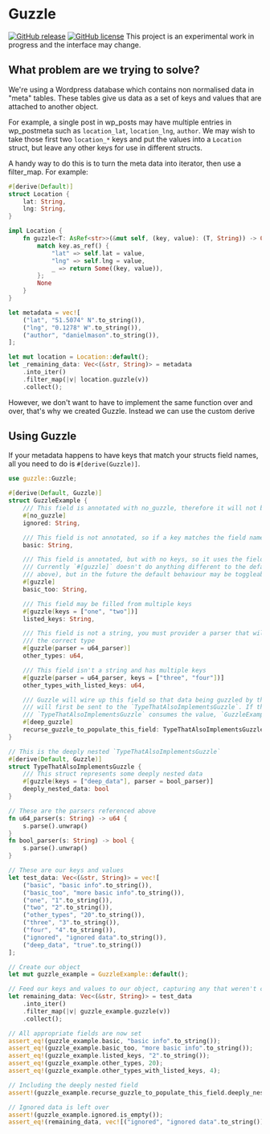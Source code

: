 Guzzle
======

[![GitHub release](https://img.shields.io/github/release/apolitical/guzzle.svg)](https://github.com/apolitical/guzzle/releases)
[![GitHub license](https://img.shields.io/github/license/apolitical/guzzle.svg)](https://github.com/apolitical/guzzle/blob/master/LICENSE.md)
This project is an experimental work in progress and the interface may change.

What problem are we trying to solve?
------------------------------------

We're using a Wordpress database which contains non normalised data in "meta" tables. These tables give us data as a
set of keys and values that are attached to another object.

For example, a single post in wp_posts may have multiple entries in wp_postmeta such as `location_lat`, `location_lng`,
`author`. We may wish to take those first two `location_*` keys and put the values into a `Location` struct, but leave
any other keys for use in different structs.

A handy way to do this is to turn the meta data into iterator, then use a filter_map. For example:

```rust
#[derive(Default)]
struct Location {
    lat: String,
    lng: String,
}

impl Location {
    fn guzzle<T: AsRef<str>>(&mut self, (key, value): (T, String)) -> Option<(T, String)> {
        match key.as_ref() {
            "lat" => self.lat = value,
            "lng" => self.lng = value,
            _ => return Some((key, value)),
        };
        None
    }
}

let metadata = vec![
    ("lat", "51.5074° N".to_string()),
    ("lng", "0.1278° W".to_string()),
    ("author", "danielmason".to_string()),
];

let mut location = Location::default();
let _remaining_data: Vec<(&str, String)> = metadata
    .into_iter()
    .filter_map(|v| location.guzzle(v))
    .collect();
```

However, we don't want to have to implement the same function over and over, that's why we created Guzzle. Instead we can use the custom derive

Using Guzzle
------------

If your metadata happens to have keys that match your structs field names, all you need to do is `#[derive(Guzzle)]`.

```rust
use guzzle::Guzzle;

#[derive(Default, Guzzle)]
struct GuzzleExample {
    /// This field is annotated with no_guzzle, therefore it will not be parsed by guzzle
    #[no_guzzle]
    ignored: String,

    /// This field is not annotated, so if a key matches the field name, it will set the value
    basic: String,

    /// This field is annotated, but with no keys, so it uses the field name as a key
    /// Currently `#[guzzle]` doesn't do anything different to the default behavior (see
    /// above), but in the future the default behaviour may be toggleable.
    #[guzzle]
    basic_too: String,

    /// This field may be filled from multiple keys
    #[guzzle(keys = ["one", "two"])]
    listed_keys: String,

    /// This field is not a string, you must provider a parser that will transform it into
    /// the correct type
    #[guzzle(parser = u64_parser)]
    other_types: u64,

    /// This field isn't a string and has multiple keys
    #[guzzle(parser = u64_parser, keys = ["three", "four"])]
    other_types_with_listed_keys: u64,

    /// Guzzle will wire up this field so that data being guzzled by the `GuzzleExample`
    /// will first be sent to the `TypeThatAlsoImplementsGuzzle`. If the
    /// `TypeThatAlsoImplementsGuzzle` consumes the value, `GuzzleExample` will not.
    #[deep_guzzle]
    recurse_guzzle_to_populate_this_field: TypeThatAlsoImplementsGuzzle,
}

// This is the deeply nested `TypeThatAlsoImplementsGuzzle`
#[derive(Default, Guzzle)]
struct TypeThatAlsoImplementsGuzzle {
    /// This struct represents some deeply nested data
    #[guzzle(keys = ["deep_data"], parser = bool_parser)]
    deeply_nested_data: bool
}

// These are the parsers referenced above
fn u64_parser(s: String) -> u64 {
    s.parse().unwrap()
}
fn bool_parser(s: String) -> bool {
    s.parse().unwrap()
}

// These are our keys and values
let test_data: Vec<(&str, String)> = vec![
    ("basic", "basic info".to_string()),
    ("basic_too", "more basic info".to_string()),
    ("one", "1".to_string()),
    ("two", "2".to_string()),
    ("other_types", "20".to_string()),
    ("three", "3".to_string()),
    ("four", "4".to_string()),
    ("ignored", "ignored data".to_string()),
    ("deep_data", "true".to_string())
];

// Create our object
let mut guzzle_example = GuzzleExample::default();

// Feed our keys and values to our object, capturing any that weren't consumed
let remaining_data: Vec<(&str, String)> = test_data
    .into_iter()
    .filter_map(|v| guzzle_example.guzzle(v))
    .collect();

// All appropriate fields are now set
assert_eq!(guzzle_example.basic, "basic info".to_string());
assert_eq!(guzzle_example.basic_too, "more basic info".to_string());
assert_eq!(guzzle_example.listed_keys, "2".to_string());
assert_eq!(guzzle_example.other_types, 20);
assert_eq!(guzzle_example.other_types_with_listed_keys, 4);

// Including the deeply nested field
assert!(guzzle_example.recurse_guzzle_to_populate_this_field.deeply_nested_data);

// Ignored data is left over
assert!(guzzle_example.ignored.is_empty());
assert_eq!(remaining_data, vec![("ignored", "ignored data".to_string())]);
```
